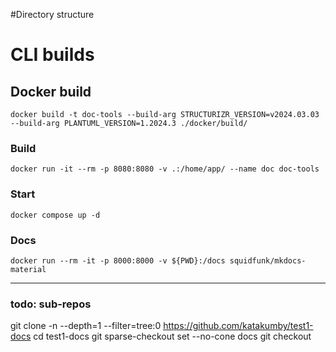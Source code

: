 #Directory structure 

# CLI builds



## Docker build

```docker build -t doc-tools --build-arg STRUCTURIZR_VERSION=v2024.03.03 --build-arg PLANTUML_VERSION=1.2024.3 ./docker/build/```

### Build

```docker run -it --rm -p 8080:8080 -v .:/home/app/ --name doc doc-tools```

### Start

```docker compose up -d```

### Docs

```docker run --rm -it -p 8000:8000 -v ${PWD}:/docs squidfunk/mkdocs-material```

--- 

### todo: sub-repos


git clone -n --depth=1 --filter=tree:0 https://github.com/katakumby/test1-docs
cd test1-docs
git sparse-checkout set --no-cone docs
git checkout

